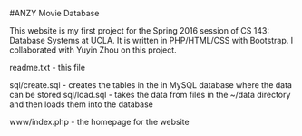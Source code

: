 #ANZY Movie Database

This website is my first project for the Spring 2016 session of CS 143: Database Systems at UCLA.
It is written in PHP/HTML/CSS with Bootstrap. I collaborated with Yuyin Zhou on this project.

readme.txt - this file

sql/create.sql - creates the tables in the in MySQL database where the data can be stored
sql/load.sql - takes the data from files in the ~/data directory and then loads them into the database

www/index.php - the homepage for the website

